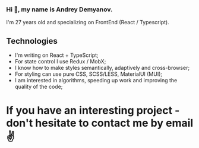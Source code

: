 ### Hi 👋, my name is Andrey Demyanov.

I'm 27 years old and specializing on FrontEnd (React / Typescript).

## Technologies

* I'm writing on React + TypeScript;
* For state control I use Redux / MobX;
* I know how to make styles semantically, adaptively and cross-browser;
* For styling can use pure CSS, SCSS/LESS, MaterialUI (MUI);
* I am interested in algorithms, speeding up work and improving the quality of the code;


# If you have an interesting project - don't hesitate to contact me by email ✌️
